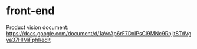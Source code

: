 # front-end

Product vision document: https://docs.google.com/document/d/1aVcAp6rF7DxIPsCI9MNc9Rnjit8TdVgya37HlMiFphI/edit